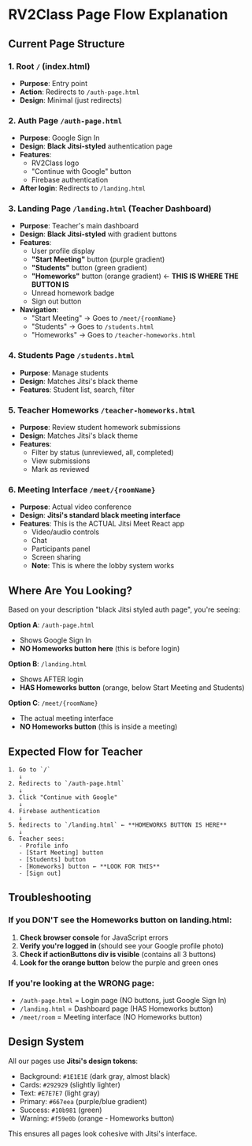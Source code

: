 # RV2Class Page Flow Explanation

## Current Page Structure

### 1. **Root `/` (index.html)**
- **Purpose**: Entry point
- **Action**: Redirects to `/auth-page.html`
- **Design**: Minimal (just redirects)

### 2. **Auth Page `/auth-page.html`**
- **Purpose**: Google Sign In
- **Design**: **Black Jitsi-styled** authentication page
- **Features**:
  - RV2Class logo
  - "Continue with Google" button
  - Firebase authentication
- **After login**: Redirects to `/landing.html`

### 3. **Landing Page `/landing.html`** (Teacher Dashboard)
- **Purpose**: Teacher's main dashboard
- **Design**: **Black Jitsi-styled** with gradient buttons
- **Features**:
  - User profile display
  - **"Start Meeting"** button (purple gradient)
  - **"Students"** button (green gradient)  
  - **"Homeworks"** button (orange gradient) ← **THIS IS WHERE THE BUTTON IS**
  - Unread homework badge
  - Sign out button
- **Navigation**:
  - "Start Meeting" → Goes to `/meet/{roomName}`
  - "Students" → Goes to `/students.html`
  - "Homeworks" → Goes to `/teacher-homeworks.html`

### 4. **Students Page `/students.html`**
- **Purpose**: Manage students
- **Design**: Matches Jitsi's black theme
- **Features**: Student list, search, filter

### 5. **Teacher Homeworks `/teacher-homeworks.html`**
- **Purpose**: Review student homework submissions
- **Design**: Matches Jitsi's black theme
- **Features**:
  - Filter by status (unreviewed, all, completed)
  - View submissions
  - Mark as reviewed

### 6. **Meeting Interface `/meet/{roomName}`**
- **Purpose**: Actual video conference
- **Design**: **Jitsi's standard black meeting interface**
- **Features**: This is the ACTUAL Jitsi Meet React app
  - Video/audio controls
  - Chat
  - Participants panel
  - Screen sharing
  - **Note**: This is where the lobby system works

## Where Are You Looking?

Based on your description "black Jitsi styled auth page", you're seeing:

**Option A**: `/auth-page.html` 
- Shows Google Sign In
- **NO Homeworks button here** (this is before login)

**Option B**: `/landing.html`
- Shows AFTER login
- **HAS Homeworks button** (orange, below Start Meeting and Students)

**Option C**: `/meet/{roomName}`
- The actual meeting interface
- **NO Homeworks button** (this is inside a meeting)

## Expected Flow for Teacher

```
1. Go to `/`
   ↓
2. Redirects to `/auth-page.html`
   ↓
3. Click "Continue with Google"
   ↓
4. Firebase authentication
   ↓
5. Redirects to `/landing.html` ← **HOMEWORKS BUTTON IS HERE**
   ↓
6. Teacher sees:
   - Profile info
   - [Start Meeting] button
   - [Students] button
   - [Homeworks] button ← **LOOK FOR THIS**
   - [Sign out]
```

## Troubleshooting

### If you DON'T see the Homeworks button on landing.html:

1. **Check browser console** for JavaScript errors
2. **Verify you're logged in** (should see your Google profile photo)
3. **Check if actionButtons div is visible** (contains all 3 buttons)
4. **Look for the orange button** below the purple and green ones

### If you're looking at the WRONG page:

- `/auth-page.html` = Login page (NO buttons, just Google Sign In)
- `/landing.html` = Dashboard page (HAS Homeworks button)
- `/meet/room` = Meeting interface (NO Homeworks button)

## Design System

All our pages use **Jitsi's design tokens**:
- Background: `#1E1E1E` (dark gray, almost black)
- Cards: `#292929` (slightly lighter)
- Text: `#E7E7E7` (light gray)
- Primary: `#667eea` (purple/blue gradient)
- Success: `#10b981` (green)
- Warning: `#f59e0b` (orange - Homeworks button)

This ensures all pages look cohesive with Jitsi's interface.
